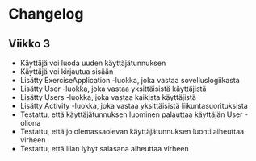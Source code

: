 # Changelog

## Viikko 3

- Käyttäjä voi luoda uuden käyttäjätunnuksen
- Käyttäjä voi kirjautua sisään
- Lisätty ExerciseApplication -luokka, joka vastaa sovelluslogiikasta
- Lisätty User -luokka, joka vastaa yksittäisistä käyttäjistä
- Lisätty Users -luokka, joka vastaa kaikista käyttäjistä
- Lisätty Activity -luokka, joka vastaa yksittäisistä liikuntasuorituksista
- Testattu, että käyttäjätunnuksen luominen palauttaa käyttäjän User -oliona
- Testattu, että jo olemassaolevan käyttäjätunnuksen luonti aiheuttaa virheen
- Testattu, että liian lyhyt salasana aiheuttaa virheen
